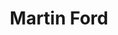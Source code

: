 ---
title: Martin Ford
category: Image
category_slug: f-image
type: image
image: assets/img/works/martinford.png
---